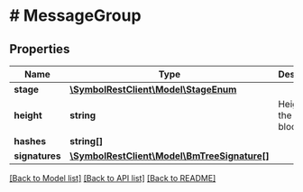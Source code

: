 # # MessageGroup

## Properties

Name | Type | Description | Notes
------------ | ------------- | ------------- | -------------
**stage** | [**\SymbolRestClient\Model\StageEnum**](StageEnum.md) |  |
**height** | **string** | Height of the blockchain. |
**hashes** | **string[]** |  |
**signatures** | [**\SymbolRestClient\Model\BmTreeSignature[]**](BmTreeSignature.md) |  |

[[Back to Model list]](../../README.md#models) [[Back to API list]](../../README.md#endpoints) [[Back to README]](../../README.md)
